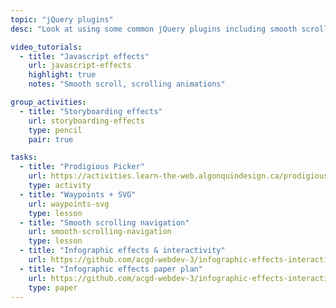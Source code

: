 ```yaml
---
topic: "jQuery plugins"
desc: "Look at using some common jQuery plugins including smooth scroll & waypoints."

video_tutorials:
  - title: "Javascript effects"
    url: javascript-effects
    highlight: true
    notes: "Smooth scroll, scrolling animations"

group_activities:
  - title: "Storyboarding effects"
    url: storyboarding-effects
    type: pencil
    pair: true

tasks:
  - title: "Prodigious Picker"
    url: https://activities.learn-the-web.algonquindesign.ca/prodigious-picker/
    type: activity
  - title: "Waypoints + SVG"
    url: waypoints-svg
    type: lesson
  - title: "Smooth scrolling navigation"
    url: smooth-scrolling-navigation
    type: lesson
  - title: "Infographic effects & interactivity"
    url: https://github.com/acgd-webdev-3/infographic-effects-interactivity
  - title: "Infographic effects paper plan"
    url: https://github.com/acgd-webdev-3/infographic-effects-interactivity#1-paper-plan
    type: paper
---
```


